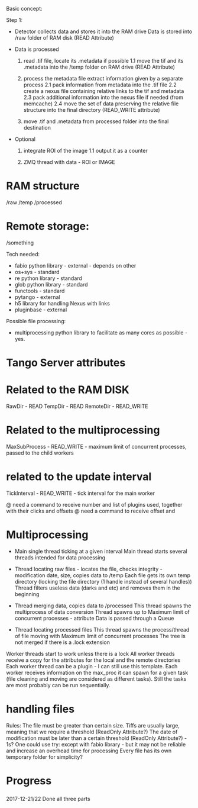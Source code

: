 Basic concept:

Step 1:
- Detector collects data and stores it into the RAM drive
  Data is stored into /raw folder of RAM disk (READ Attribute)

- Data is processed
  1. read .tif file, locate its .metadata if possible
  1.1 move the tif and its .metadata into the /temp folder on RAM drive (READ Attribute)

  2. process the metadata file
     extract information given by a separate process
  2.1 pack information from metadata into the .tif file
  2.2 create a nexus file containing relative links to the tif and metadata
  2.3 pack additional information into the nexus file if needed (from memcache)
  2.4 move the set of data preserving the relative file structure into the final directory (READ_WRITE attribute)

  3. move .tif and .metadata from processed folder into the final destination

- Optional
  1. integrate ROI of the image
  1.1 output it as a counter

  2. ZMQ thread with data - ROI or IMAGE

# RAM structure
/raw
/temp
/processed

# Remote storage:
/something

Tech needed:
- fabio python library - external - depends on other
- os+sys - standard
- re python library - standard
- glob python library - standard
- functools - standard
- pytango - external
- h5 library for handling Nexus with links
- pluginbase - external

Possible file processing:
- multiprocessing python library to facilitate as many cores as possible - yes.

# Tango Server attributes

# Related to the RAM DISK
RawDir - READ
TempDir - READ
RemoteDir - READ_WRITE

# Related to the multiprocessing
MaxSubProcess - READ_WRITE - maximum limit of concurrent processes, passed to the child workers

# related to the update interval
TickInterval - READ_WRITE - tick interval for the main worker

@ need a command to receive number and list of plugins used, together with their clicks and offsets
@ need a command to receive offset and

# Multiprocessing
- Main single thread ticking at a given interval
  Main thread starts several threads intended for data processing

- Thread locating raw files - locates the file, checks integrity - modification date, size, copies data to /temp
  Each file gets its own temp directory (locking the file directory (1 handle instead of several handles))
  Thread filters useless data (darks and etc) and removes them in the beginning

- Thread merging data, copies data to /processed
  This thread spawns the multiprocess of data conversion
  Thread spawns up to Maximum limit of concurrent processes - attribute
  Data is passed through a Queue

- Thread locating processed files
  This thread spawns the process/thread of file moving with Maximum limit of concurrent processes
  The tree is not merged if there is a .lock extension

Worker threads start to work unless there is a lock
All worker threads receive a copy for the attributes for the local and the remote directories
Each worker thread can be a plugin - I can still use this template.
Each worker receives information on the max_proc it can spawn for a given task (file cleaning and moving are considered as different tasks).
Still the tasks are most probably can be run sequentially.

# handling files
Rules:
The file must be greater than certain size. Tiffs are usually large, meaning that we require a threshold (ReadOnly Attribute?)
The date of modification must be later than a certain threshold (ReadOnly Attribute?) - 1s?
One could use try: except with fabio library - but it may not be reliable and increase an overhead time for processing
Every file has its own temporary folder for simplicity?

###
# Progress
###
2017-12-21/22
Done all three parts
